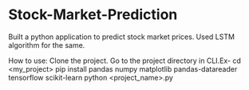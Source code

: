 # Stock-Market-Prediction

Built a python application to predict stock market prices.
Used LSTM algorithm for the same.

How to use:
Clone the project.
Go to the project directory in CLI.Ex- cd <my_project>
pip install pandas numpy matplotlib pandas-datareader tensorflow scikit-learn
python <project_name>.py
